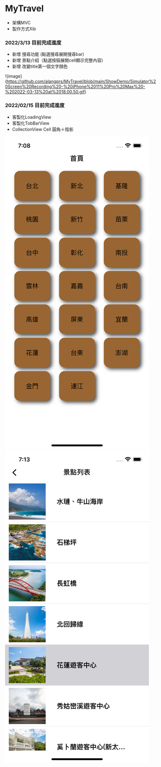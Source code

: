 # MyTravel

- 架構MVC
- 製作方式Xib

### 2022/3/13 目前完成進度
- 新增 搜尋功能 (點選搜尋展開搜尋bar)
- 新增 景點介紹（點選按鈕展開cell顯示完整內容)
- 新增 改變title第一個文字顏色

!{image](https://github.com/alangprs/MyTravel/blob/main/ShowDemo/Simulator%20Screen%20Recording%20-%20iPhone%2011%20Pro%20Max%20-%202022-03-13%20at%2018.00.50.gif)

### 2022/02/15 目前完成進度

- 客製化LoadingView
- 客製化TobBarView
- CollectionView Cell 圓角＋陰影

![image](https://github.com/alangprs/MyTravel/blob/main/ShowDemo/Simulator%20Screen%20Shot%20-%20iPhone%2013%20Pro%20-%202022-02-15%20at%2019.08.32.png)
![imgae](https://github.com/alangprs/MyTravel/blob/main/ShowDemo/Simulator%20Screen%20Shot%20-%20iPhone%2013%20Pro%20-%202022-02-15%20at%2019.13.01.png)
